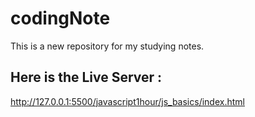 # codingNote
This is a new repository for my studying notes.

## Here is the Live Server :
http://127.0.0.1:5500/javascript1hour/js_basics/index.html
